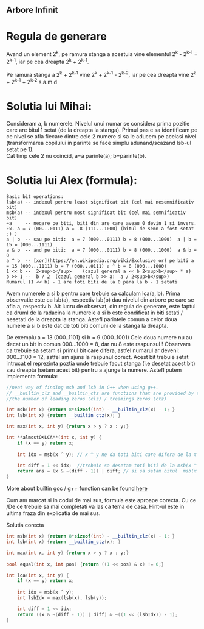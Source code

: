 ## Arbore Infinit

# Regula de generare  

Avand un element 2<sup>k</sup>, pe ramura stanga a acestuia vine elementul 2<sup>k</sup> - 2<sup>k-1</sup> = 2<sup>k-1</sup>, 
iar pe cea dreapta 2<sup>k</sup> + 2<sup>k-1</sup>. 

Pe ramura stanga a 2<sup>k</sup> + 2<sup>k-1</sup> vine 2<sup>k</sup> + 2<sup>k-1</sup> - 2<sup>k-2</sup>, 
iar pe cea dreapta vine 2<sup>k</sup> + 2<sup>k-1</sup> + 2<sup>k-2</sup> s.a.m.d


# Solutia lui Mihai:
Consideram a, b numerele.
Nivelul unui numar se considera prima pozitie care are bitul 1 setat (de la dreapta la stanga). 
Primul pas e sa identificam pe ce nivel se afla fiecare dintre cele 2 numere si sa le aducem pe acelasi nivel 
(transformarea copilului in parinte se face simplu adunand/scazand lsb-ul setat pe 1).   
	Cat timp cele 2 nu coincid, a=a parinte(a); b=parinte(b).
  
# Solutia lui Alex (formula):
```
Basic bit operations:
lsb(a) -- indexul pentru least significat bit (cel mai nesemnificativ bit)
msb(a) -- indexul pentru most significat bit (cel mai semnificativ bit)
~a     -- negare pe biti, biti din are care aveau 0 devin 1 si invers. Ex. a = 7 (00...0111) a = -8 (111...1000) (bitul de semn a fost setat :) )
a | b  -- sau pe biti:  a = 7 (000...0111) b = 8 (000...1000)  a | b = 15 = (000...1111)
a & b  -- and pe biti:  a = 7 (000...0111) b = 8 (000...1000)  a & b = 0
a ^ b  -- [xor](https://en.wikipedia.org/wiki/Exclusive_or) pe biti a = 15 (000...1111) b = 7 (000...0111) a ^ b = 8 (000...1000)
1 << b --  2<sup>b</sup>    (cazul general a << b 2<sup>b</sup> * a)
b >> 1 --  b / 2  (cazul general b >> a:  a / 2<sup>b</sup>)
Numarul (1 << b) - 1 are toti biti de la 0 pana la b - 1 setati 
```
Avem numerele a si b pentru care trebuie sa calculam lca(a, b).
Prima observatie este ca lsb(a), respectiv lsb(b) dau nivelul din arbore pe care se afla a, respectiv b.
Alt lucru de observat, din regula de generare, este faptul ca druml de la radacina la numerele a si b este condificat
in biti setati / nesetati de la dreapta la stanga. Astefl parintele comun a celor doua numere a si b este dat de toti biti 
comuni de la stanga la dreapta. 

De exemplu a = 13 (000..1101) si b = 9 (000..1001)
Cele doua numere nu au decat un bit in comun  000...1000 = 8, dar nu 8 este raspunsul ! Observam ca trebuie sa setam si primul
bit care difera, astfel numarul ar deveni: 000...1100 = 12, astfel am ajuns la raspunul corect. Acest bit trebuie setat 
intrucat el reprezinta poztia unde trebuie facut stanga (i.e desetat acest bit) sau dreapta (setam acest bit) pentru a ajunge
la numere. 
Astefl putem implementa formula:
```cpp
//neat way of finding msb and lsb in C++ when using g++. 
// __builtin_clz and __builtin_ctz are functions that are provided by the g++ and gcc compiler **only** and they return
//the number of leading zeros (clz) / treamings zeros (ctz)

int msb(int x) {return 8*sizeof(int) - __builtin_clz(x) - 1; }
int lsb(int x) {return __builtin_ctz(x); }

int max(int x, int y) {return x > y ? x : y;}

int **almostOKLCA**(int x, int y) {
    if (x == y) return x;
   
    int idx = msb(x ^ y); // x ^ y ne da toti biti care difera de la x si la y, iar msb(x ^ y) ne da primul numar care difera, de la stanga la dreapta

    int diff = 1 << idx;  //trebuie sa desetam toti biti de la msb(x ^ y) - 1 pana la 0
    return ans = (x & ~(diff - 1)) | diff; // si sa setam bitul  msb(x ^ y)
}
```
More about builtin gcc / g++ function can be found [here](https://gcc.gnu.org/onlinedocs/gcc/Other-Builtins.html)

Cum am marcat si in codul de mai sus, formula este aproape corecta. 
Cu ce /De ce  trebuie sa mai completati va las ca tema de casa.
Hint-ul este in ultima fraza din explicatia de mai sus. 

Solutia corecta
```cpp
int msb(int x) {return 8*sizeof(int) - __builtin_clz(x) - 1; }
int lsb(int x) {return __builtin_ctz(x); }

int max(int x, int y) {return x > y ? x : y;}
 
bool equal(int x, int pos) {return ((1 << pos) & x) != 0;}

int lca(int x, int y) {
    if (x == y) return x;
   
    int idx = msb(x ^ y);
    int lsbIdx = max(lsb(x), lsb(y));

    int diff = 1 << idx;
    return ((x & ~(diff - 1)) | diff) & ~((1 << (lsbIdx)) - 1);
}
```





